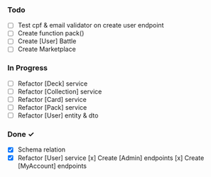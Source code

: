 ### Todo

- [ ] Test cpf & email validator on create user endpoint
- [ ] Create function pack()
- [ ] Create [User] Battle
- [ ] Create Marketplace

### In Progress

- [ ] Refactor [Deck] service
- [ ] Refactor [Collection] service
- [ ] Refactor [Card] service
- [ ] Refactor [Pack] service
- [ ] Refactor [User] entity & dto

### Done ✓

- [x] Schema relation
- [x] Refactor [User] service
      [x] Create [Admin] endpoints
      [x] Create [MyAccount] endpoints
